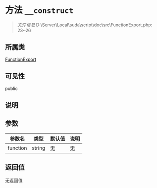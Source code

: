 # 方法 `__construct`

> *文件信息* D:\Server\Local\suda\script\doc\src\FunctionExport.php: 23~26

## 所属类 

[FunctionExport](../FunctionExport.md)

## 可见性

public

## 说明



## 参数


| 参数名 | 类型 | 默认值 | 说明 |
|--------|-----|-------|-------|
| function |  string | 无 | 无 |



## 返回值

无返回值
